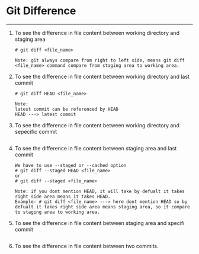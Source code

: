 # Git Difference
---
1. To see the difference in file content between working directory and staging area
    ~~~
    # git diff <file_name>
    
    Note: git always compare from right to left side, means git diff <file_name> command compare from staging area to working area.
    ~~~
    
2. To see the difference in file content between working directory and last commit
    ~~~
    # git diff HEAD <file_name>
    
    Note: 
    latest commit can be referenced by HEAD
    HEAD ---> latest commit
    ~~~
    
3. To see the difference in file content between working directory and sepecific commit
    ~~~
    ~~~
    
4. To see the difference in file content between staging area and last commit
    ~~~
    We have to use --staged or --cached option
    # git diff --staged HEAD <file_name>
    or
    # git diff --staged <file_name>
    
    Note: if you dont mention HEAD, it will take by defualt it takes right side area means it takes HEAD.
    Example: # git diff <file_name> ---> here dont mention HEAD so by defualt it takes right side area means staging area, so it compare to staging area to working area.
    ~~~
    
5. To see the difference in file content between staging area and specifi commit
    ~~~
    ~~~
    
6. To see the difference in file content between two commits.
    ~~~
    ~~~
